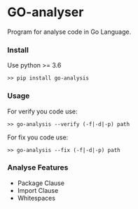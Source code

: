 # GO-analyser

Program for analyse code in Go Language.

### Install
Use python >= 3.6
```
>> pip install go-analysis
```

### Usage
For verify you code use:
```shell script
>> go-analysis --verify (-f|-d|-p) path
```
For fix you code use:
```shell script
>> go-analysis --fix (-f|-d|-p) path
```

### Analyse Features
- Package Clause
- Import Clause
- Whitespaces